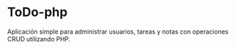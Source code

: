 # ToDo-php
Aplicación simple para administrar usuarios, tareas y notas con operaciones CRUD utilizando PHP.
